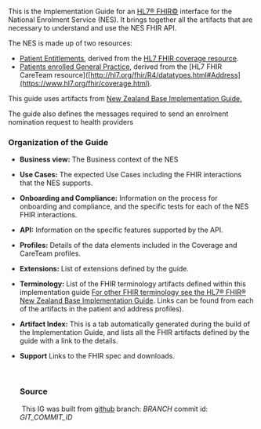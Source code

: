 This is the Implementation Guide for an [HL7&reg; FHIR&copy;](http://hl7.org/fhir/) interface for the National Enrolment Service (NES). It brings together all the artifacts that are necessary to understand and use the NES FHIR API.

The NES is made up of two resources:
* [Patient Entitlements](StructureDefinition-LINK), derived from the [HL7 FHIR coverage resource](https://www.hl7.org/fhir/coverage.html).
* [Patients enrolled General Practice](StructureDefinition-LINK), derived from the [HL7 FHIR CareTeam resource]([http://hl7.org/fhir/R4/datatypes.html#Address](https://www.hl7.org/fhir/coverage.html).

This guide uses artifacts from [New Zealand Base Implementation Guide.](https://fhir.org.nz/ig/base/index.html)

The guide also defines the messages required to send an enrolment nomination request to health providers

### Organization of the Guide

* **Business view:** The Business context of the NES

* **Use Cases:**  The expected Use Cases including the FHIR interactions that the NES supports.

* **Onboarding and Compliance:** Information on the process for onboarding and compliance, and the specific tests for each of the NES FHIR interactions.

* **API:** Information on the specific features supported by the API.

* **Profiles:** Details of the data elements included in the Coverage and CareTeam profiles.

* **Extensions:** List of extensions defined by the guide.

* **Terminology:** List of the FHIR terminology artifacts defined within this implementation guide [For other FHIR terminology see the HL7® FHIR® New Zealand Base Implementation Guide](https://fhir.org.nz/ig/base/index.html). Links can be found from each of the artifacts in the patient and address profiles).


* **Artifact Index:**  This is a tab automatically generated during the build of the Implementation Guide, and lists all the FHIR artifacts defined by the guide with a link to the details.

* **Support** Links to the FHIR spec and downloads.

  ​
  ​

  ### Source

  ​	This IG was built from [github](https://github.com/HL7NZ/nhi)  branch: _BRANCH_  commit id: _GIT_COMMIT_ID_

